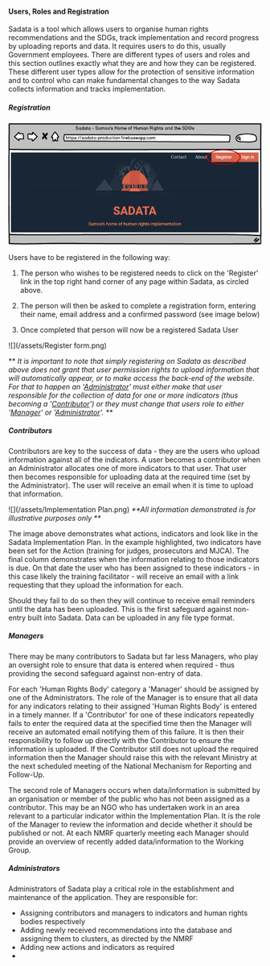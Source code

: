 #### Users, Roles and Registration

Sadata is a tool which allows users to organise human rights recommendations and the SDGs, track implementation and record progress by uploading reports and data. It requires users to do this, usually Government employees. There are different types of users and roles and this section outlines exactly what they are and how they can be registered. These different user types allow for the protection of sensitive information and to control who can make fundamental changes to the way Sadata collects information and tracks implementation.

##### Registration

![](/assets/Registration.png)

Users have to be registered in the following way:

1. The person who wishes to be registered needs to click on the 'Register' link in the top right hand corner of any page within Sadata, as circled above. 
2. The person will then be asked to complete a registration form, entering their name, email address and a confirmed password \(see image below\)

3. Once completed that person will now be a registered Sadata User

![](/assets/Register form.png)

\*\* _It is important to note that simply registering on Sadata as described above does not grant that user permission rights to upload information that will automatically appear, or to make access the back-end of the website. For that to happen an '_[_Administrator_](#administrators)_'  must either make that user responsible for the collection of data for one or more indicators \(thus becoming a '_[_Contributor_](#contributors)_'\) or they must change that users role to either '_[_Manager_](#managers)_' or '_[_Administrator_](#administrators)_'. \*\*_

##### Contributors

Contributors are key to the success of data - they are the users who upload information against all of the indicators. A user becomes a contributor when an Administrator allocates one of more indicators to that user. That user then becomes responsible for uploading data at the required time \(set by the Administrator\). The user will receive an email when it is time to upload that information.

![](/assets/Implementation Plan.png)                      _\*\*All information demonstrated is for illustrative purposes only \*\*_

The image above demonstrates what actions, indicators and look like in the Sadata Implementation Plan. In the example highlighted, two indicators have been set for the Action \(training for judges, prosecutors and MJCA\). The final column demonstrates when the information relating to those indicators is due. On that date the user who has been assigned to these indicators - in this case likely the training facilitator - will receive an email with a link requesting that they upload  the information for each.

Should they fail to do so then they will continue to receive email reminders until the data has been uploaded. This is the first safeguard against non-entry built into Sadata.  Data can be uploaded in any file type format.

##### Managers

There may be many contributors to Sadata but far less Managers, who play an oversight role to ensure that data is entered when required - thus providing the second safeguard against non-entry of data.

For each 'Human Rights Body' category a 'Manager' should be assigned by one of the Administrators. The role of the Manager is to ensure that all data for any indicators relating to their assigned 'Human Rights Body' is entered in a timely manner. If a 'Contributor' for one of these indicators repeatedly fails to enter the required data at the specified time then the Manager will receive an automated email notifying them of this failure. It is then their responsibility to follow up directly with the Contributor to ensure the information is uploaded. If the Contributor still does not upload the required information then the Manager should raise this with the relevant Ministry at the next scheduled meeting of the National Mechanism for Reporting and Follow-Up.

The second role of Managers occurs when data/information is submitted by an organisation or member of the public who has not been assigned as a contributor. This may be an NGO who has undertaken work in an area relevant to a particular indicator within the Implementation Plan. It is the role of the Manager to review the information and decide whether it should be published or not. At each NMRF quarterly meeting each Manager should provide an overview of recently added data/information to the Working Group. 

##### Administrators

Administrators of Sadata play a critical role in the establishment and maintenance of the application. They are responsible for:

* Assigning contributors and managers to indicators and human rights bodies respectively
* Adding newly received recommendations into the database and assigning them to clusters, as directed by the NMRF
* Adding new actions and indicators as required
* 



